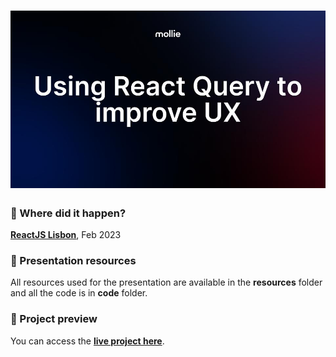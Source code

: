 <h1 align="center">
  <img alt="" src="./resources/talk-cover.jpg" />
</h1>

### :calendar: Where did it happen?
[**ReactJS Lisbon**](https://www.meetup.com/reactjs-lisbon), Feb 2023

### :paperclip: Presentation resources
All resources used for the presentation are available in the **resources** folder and all the code is in **code** folder.

### :eyes: Project preview
You can access the **[live project here](https://emkis-react-query-talk.netlify.app)**.
